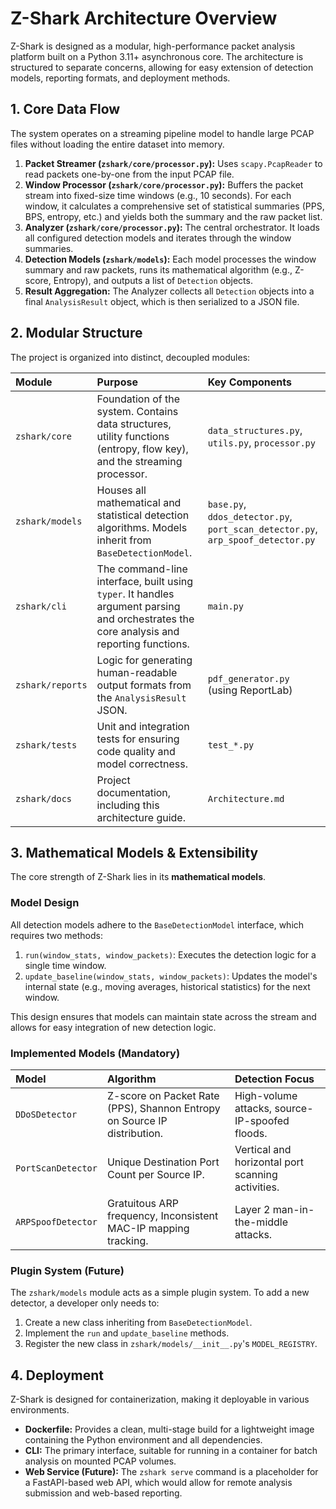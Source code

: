 # Z-Shark Architecture Overview

Z-Shark is designed as a modular, high-performance packet analysis platform built on a Python 3.11+ asynchronous core. The architecture is structured to separate concerns, allowing for easy extension of detection models, reporting formats, and deployment methods.

## 1. Core Data Flow

The system operates on a streaming pipeline model to handle large PCAP files without loading the entire dataset into memory.

1.  **Packet Streamer (`zshark/core/processor.py`):** Uses `scapy.PcapReader` to read packets one-by-one from the input PCAP file.
2.  **Window Processor (`zshark/core/processor.py`):** Buffers the packet stream into fixed-size time windows (e.g., 10 seconds). For each window, it calculates a comprehensive set of statistical summaries (PPS, BPS, entropy, etc.) and yields both the summary and the raw packet list.
3.  **Analyzer (`zshark/core/processor.py`):** The central orchestrator. It loads all configured detection models and iterates through the window summaries.
4.  **Detection Models (`zshark/models`):** Each model processes the window summary and raw packets, runs its mathematical algorithm (e.g., Z-score, Entropy), and outputs a list of `Detection` objects.
5.  **Result Aggregation:** The Analyzer collects all `Detection` objects into a final `AnalysisResult` object, which is then serialized to a JSON file.

## 2. Modular Structure

The project is organized into distinct, decoupled modules:

| Module | Purpose | Key Components |
| :--- | :--- | :--- |
| `zshark/core` | Foundation of the system. Contains data structures, utility functions (entropy, flow key), and the streaming processor. | `data_structures.py`, `utils.py`, `processor.py` |
| `zshark/models` | Houses all mathematical and statistical detection algorithms. Models inherit from `BaseDetectionModel`. | `base.py`, `ddos_detector.py`, `port_scan_detector.py`, `arp_spoof_detector.py` |
| `zshark/cli` | The command-line interface, built using `typer`. It handles argument parsing and orchestrates the core analysis and reporting functions. | `main.py` |
| `zshark/reports` | Logic for generating human-readable output formats from the `AnalysisResult` JSON. | `pdf_generator.py` (using ReportLab) |
| `zshark/tests` | Unit and integration tests for ensuring code quality and model correctness. | `test_*.py` |
| `zshark/docs` | Project documentation, including this architecture guide. | `Architecture.md` |

## 3. Mathematical Models & Extensibility

The core strength of Z-Shark lies in its **mathematical models**.

### Model Design

All detection models adhere to the `BaseDetectionModel` interface, which requires two methods:
1.  `run(window_stats, window_packets)`: Executes the detection logic for a single time window.
2.  `update_baseline(window_stats, window_packets)`: Updates the model's internal state (e.g., moving averages, historical statistics) for the next window.

This design ensures that models can maintain state across the stream and allows for easy integration of new detection logic.

### Implemented Models (Mandatory)

| Model | Algorithm | Detection Focus |
| :--- | :--- | :--- |
| `DDoSDetector` | Z-score on Packet Rate (PPS), Shannon Entropy on Source IP distribution. | High-volume attacks, source-IP-spoofed floods. |
| `PortScanDetector` | Unique Destination Port Count per Source IP. | Vertical and horizontal port scanning activities. |
| `ARPSpoofDetector` | Gratuitous ARP frequency, Inconsistent MAC-IP mapping tracking. | Layer 2 man-in-the-middle attacks. |

### Plugin System (Future)

The `zshark/models` module acts as a simple plugin system. To add a new detector, a developer only needs to:
1.  Create a new class inheriting from `BaseDetectionModel`.
2.  Implement the `run` and `update_baseline` methods.
3.  Register the new class in `zshark/models/__init__.py`'s `MODEL_REGISTRY`.

## 4. Deployment

Z-Shark is designed for containerization, making it deployable in various environments.

*   **Dockerfile:** Provides a clean, multi-stage build for a lightweight image containing the Python environment and all dependencies.
*   **CLI:** The primary interface, suitable for running in a container for batch analysis on mounted PCAP volumes.
*   **Web Service (Future):** The `zshark serve` command is a placeholder for a FastAPI-based web API, which would allow for remote analysis submission and web-based reporting.

